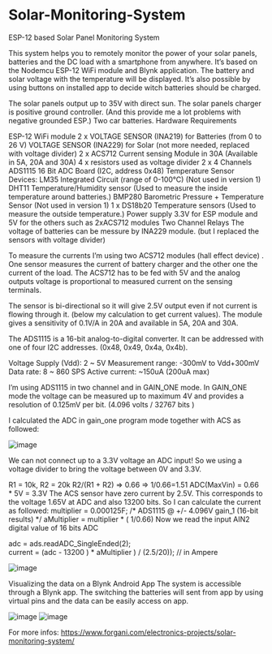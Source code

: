 # Solar-Monitoring-System
ESP-12 based Solar Panel Monitoring System

This system helps you to remotely monitor the power of  your solar panels, batteries and the DC load with a smartphone from anywhere.
It’s based on the Nodemcu ESP-12 WiFi module and Blynk application. The battery and solar voltage with the temperature will be displayed. It’s also possible by using buttons on installed app to decide witch batteries should be charged.


The solar panels output up to 35V with direct sun.
The solar panels charger is positive ground controller. (And this provide me a lot problems with negative grounded ESP.)
Two car batteries.
Hardware Requirements

  ESP-12 WiFi module
  2 x VOLTAGE SENSOR (INA219) for Batteries (from 0 to 26 V)
  VOLTAGE SENSOR (INA229) for Solar (not more needed, replaced with voltage divider)
  2 x ACS712 Current sensing Module in 30A (Available in 5A, 20A and 30A)
  4 x resistors used as voltage divider
  2 x 4 Channels ADS1115 16 Bit ADC Board (I2C, address 0x48)
  Temperature  Sensor Devices:
  LM35 Integrated Circuit (range of 0-100°C)  (Not used in version 1)
  DHT11 Temperature/Humidity sensor (Used to measure the inside temperature around batteries.)
  BMP280 Barometric Pressure + Temperature Sensor  (Not used in version 1)
  1 x DS18b20 Temperature sensors (Used to measure the outside temperature.)
  Power supply 3.3V for ESP module and 5V for the others such as 2xACS712 modules
  Two Channel Relays 
  The voltage of batteries can be messure by INA229 module. (but I replaced the sensors with voltage divider)
  

To measure the currents I’m using two ACS712 modules (hall effect device) .
One sensor measures the current of battery charger and the other one the current of the load.
The ACS712 has to be fed with 5V and the analog outputs voltage is proportional to measured current on the sensing terminals.

The sensor is bi-directional so it will give 2.5V output even if not current is flowing through it.  (below my calculation to get current values).
The module gives a sensitivity of 0.1V/A in 20A and available in 5A, 20A and 30A.

The ADS1115 is a 16-bit analog-to-digital converter. It can be addressed with one of four I2C addresses. (0x48, 0x49, 0x4a, 0x4b).

Voltage Supply (Vdd): 2 ~ 5V
Measurement range: -300mV to Vdd+300mV
Data rate: 8 ~ 860 SPS
Active current: ~150uA (200uA max)

I’m using ADS1115 in two channel and in GAIN_ONE mode.
In GAIN_ONE mode the voltage can be measured up to maximum 4V and provides a resolution of 0.125mV per bit.  (4.096 volts / 32767 bits )

I calculated the ADC in gain_one program mode together with ACS as followed:


![image](https://user-images.githubusercontent.com/25223934/142387939-b8997d1a-4e8e-456d-99d6-f8d10b7dc193.png)

We can not connect up to a 3.3V voltage an ADC input!
So we using a voltage divider to bring the voltage between 0V and 3.3V.

R1 = 10k, R2 = 20k
R2/(R1 + R2) => 0.66 => 1/0.66=1.51
ADC(MaxVin) = 0.66 * 5V = 3.3V
The ACS sensor have zero current by 2.5V.  This corresponds to the voltage 1.65V at ADC and also 13200 bits.
So I can calculate the current as followed:
multiplier = 0.000125F; /* ADS1115 @ +/- 4.096V gain_1 (16-bit results) */
aMultiplier = multiplier * ( 1/0.66)
Now we read the input AIN2 digital value of 16 bits ADC

adc = ads.readADC_SingleEnded(2);   
current = (adc - 13200 ) * aMultiplier ) / (2.5/20)); // in Ampere

![image](https://user-images.githubusercontent.com/25223934/142388200-35c7ebca-dd0c-4da4-ada8-330876fd0463.png)

Visualizing the data on a Blynk Android App
The system is accessible through a Blynk app.
The switching the batteries will sent from app by using virtual pins and the data can be easily access on app.

![image](https://user-images.githubusercontent.com/25223934/142388135-af128c20-dd6f-4c97-84f8-925f4f0b792e.png)         ![image](https://user-images.githubusercontent.com/25223934/142388652-3759402f-e5e2-4be5-9f18-613273506198.png)


For more infos: https://www.forgani.com/electronics-projects/solar-monitoring-system/
